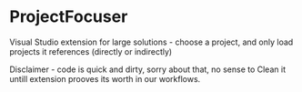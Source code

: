 # ProjectFocuser
Visual Studio extension for large solutions - choose a project, and only load projects it references (directly or indirectly)

Disclaimer - code is quick and dirty, sorry about that, no sense to Clean it untill extension prooves its worth in our workflows.
